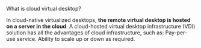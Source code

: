 

What is cloud virtual desktop?

In cloud-native virtualized desktops, **the remote virtual desktop is hosted on a server in the cloud**. A cloud-hosted virtual desktop infrastructure (VDI) solution has all the advantages of cloud infrastructure, such as: Pay-per-use service. Ability to scale up or down as required.